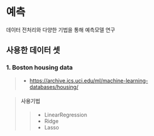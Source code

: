 # 예측
데이터 전처리와 다양한 기법을 통해 예측모델 연구

## 사용한 데이터 셋

### 1. Boston housing data
> - https://archive.ics.uci.edu/ml/machine-learning-databases/housing/

> #### 사용기법
>> - LinearRegression
>> - Ridge
>> - Lasso
